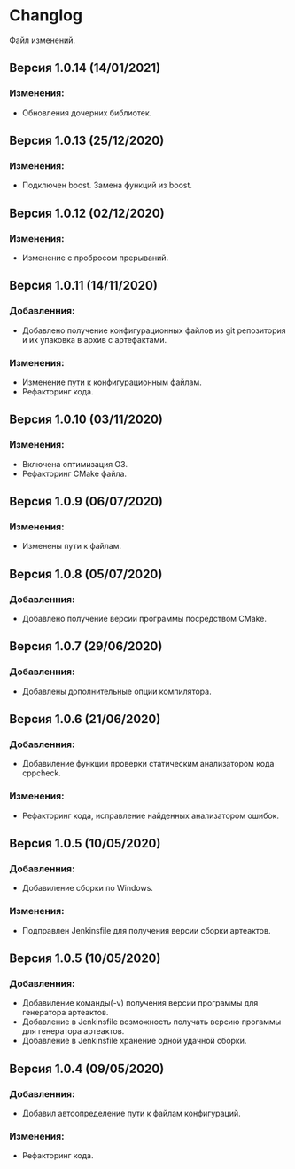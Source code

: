 # Changlog
Файл изменений.

## Версия 1.0.14 (14/01/2021)
### Изменения:
- Обновления дочерних библиотек.

## Версия 1.0.13 (25/12/2020)
### Изменения:
- Подключен boost. Замена функций из boost.

## Версия 1.0.12 (02/12/2020)
### Изменения:
- Изменение с пробросом прерываний.

## Версия 1.0.11 (14/11/2020)
### Добавленния:
- Добавлено получение конфигурационных файлов из git репозитория и их упаковка в архив с артефактами.
### Изменения:
- Изменение пути к конфигурационным файлам.
- Рефакторинг кода.

## Версия 1.0.10 (03/11/2020)
### Изменения:
- Включена оптимизация O3.
- Рефакторинг CMake файла.


## Версия 1.0.9 (06/07/2020)
### Изменения:
- Изменены пути к файлам.


## Версия 1.0.8 (05/07/2020)
### Добавленния:
- Добавлено получение версии программы посредством CMake.


## Версия 1.0.7 (29/06/2020)
### Добавленния:
- Добавлены дополнительные опции компилятора.


## Версия 1.0.6 (21/06/2020)
### Добавленния:
- Добавиление функции проверки статическим анализатором кода cppcheck.

### Изменения:
- Рефакторинг кода, исправление найденных анализатором ошибок.


## Версия 1.0.5 (10/05/2020)
### Добавленния:
- Добавиление сборки по Windows.

### Изменения:
- Подправлен Jenkinsfile для получения версии сборки артеактов.


## Версия 1.0.5 (10/05/2020)
### Добавленния:
- Добавиление команды(-v) получения версии программы для генератора артеактов.
- Добавление в Jenkinsfile возможность получать версию прогаммы для генератора артеактов.
- Добавление в Jenkinsfile хранение одной удачной сборки.


## Версия 1.0.4 (09/05/2020)
### Добавленния:
- Добавил автоопределение пути к файлам конфигураций.

### Изменения:
- Рефакторинг кода.
